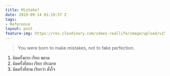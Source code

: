 ```yaml
---
title: Mistake?
date: 2019-09-14 01:19:57 Z
tags:
- Reference
layout: post
feature-img: https://res.cloudinary.com/sdees-reallife/image/upload/v1555658919/sample_feature_img.png
---
```


> You were born to make mistakes, not to fake perfection.

1. ผิดครั้งแรก เรียก พลาด
2. ผิดครั้งที่สอง เรียก ประมาท
3. ผิดครั้งที่สาม เรียกว่า ตั้งใจ
